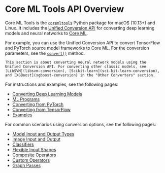 # Core ML Tools API Overview

Core ML Tools is the [`coremltools`](https://apple.github.io/coremltools/index.html) Python package for macOS (10.13+) and Linux. It includes the [Unified Conversion API](https://apple.github.io/coremltools/source/coremltools.converters.convert.html#module-coremltools.converters._converters_entry) for converting deep learning models and neural networks to [Core ML](https://developer.apple.com/documentation/coreml "Core ML Framework").

For example, you can use the Unified Conversion API to convert TensorFlow and PyTorch source model frameworks to Core ML. For the conversion parameters, see the [`convert()`](https://apple.github.io/coremltools/source/coremltools.converters.convert.html#coremltools.converters._converters_entry.convert) method.

```{note}
This section is about converting neural network models using the Unified Conversion API. For converting other classic models, see [LibSVM](libsvm-conversion), [Scikit-learn](sci-kit-learn-conversion), and [XGBoost](xgboost-conversion) in the "Other Converters" section.
```

For instructions and examples, see the following pages:

- [Converting Deep Learning Models](convert-learning-models)
- [ML Programs](convert-to-ml-program) 
- [Converting from PyTorch](convert-pytorch)
- [Converting from TensorFlow](convert-tensorflow) 
- [Examples](coremltools-examples) 

For common scenarios using conversion options, see the following pages:

- [Model Input and Output Types](model-input-and-output-types) 
- [Image Input and Output](image-inputs) 
- [Classifiers](classifiers)
- [Flexible Input Shapes](flexible-inputs)
- [Composite Operators](composite-operators) 
- [Custom Operators](custom-operators)
- [Graph Passes](graph-passes-intro)

